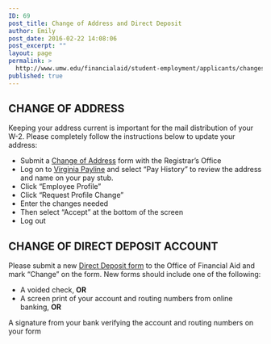 ```yaml
---
ID: 69
post_title: Change of Address and Direct Deposit
author: Emily
post_date: 2016-02-22 14:08:06
post_excerpt: ""
layout: page
permalink: >
  http://www.umw.edu/financialaid/student-employment/applicants/changes/
published: true
---
```

<h2><strong>CHANGE OF ADDRESS</strong></h2>
Keeping your address current is important for the mail distribution of your W-2. Please completely follow the instructions below to update your address:
<ul>
	<li>Submit a <a href="http://academics.umw.edu/registrar/forms/">Change of Address</a> form with the Registrar’s Office</li>
	<li>Log on to <a href="http://payline.doa.virginia.gov/">Virginia Payline</a> and select “Pay History” to review the address and name on your pay stub.</li>
	<li>Click “Employee Profile”</li>
	<li>Click “Request Profile Change”</li>
	<li>Enter the changes needed</li>
	<li>Then select “Accept” at the bottom of the screen</li>
	<li>Log out</li>
</ul>
<h2>CHANGE OF DIRECT DEPOSIT ACCOUNT</h2>
Please submit a new <a href="http://adminfinance.umw.edu/financialaid/files/2011/09/Direct-Deposit-Form-1-10.pdf">Direct Deposit form</a> to the Office of Financial Aid and mark “Change” on the form. New forms should include one of the following:
<ul>
	<li>A voided check, <strong>OR</strong></li>
	<li>A screen print of your account and routing numbers from online banking, <strong>OR</strong></li>
</ul>
A signature from your bank verifying the account and routing numbers on your form